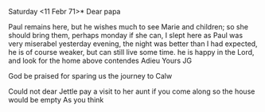  Saturday <11 Febr 71>*
Dear papa

Paul remains here, but he wishes much to see Marie and children; so she should bring them, perhaps monday if she can, I slept here as Paul was very miserabel yesterday evening, the night was better than I had expected, he is of course weaker, but can still live some time. he is happy in the Lord, and look for the home above contendes
 Adieu Yours JG

God be praised for sparing us the journey to Calw

Could not dear Jettle pay a visit to her aunt if you come along so the house would be empty As you think
